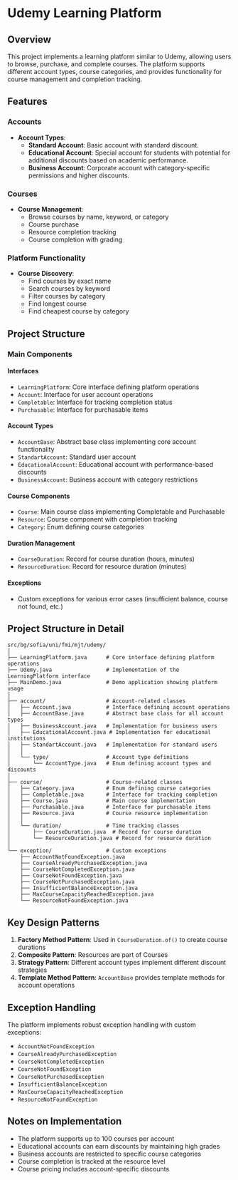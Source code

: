 # Udemy Learning Platform

## Overview
This project implements a learning platform similar to Udemy, allowing users to browse, purchase, and complete courses. The platform supports different account types, course categories, and provides functionality for course management and completion tracking.

## Features

### Accounts
- **Account Types**:
  - **Standard Account**: Basic account with standard discount.
  - **Educational Account**: Special account for students with potential for additional discounts based on academic performance.
  - **Business Account**: Corporate account with category-specific permissions and higher discounts.

### Courses
- **Course Management**:
  - Browse courses by name, keyword, or category
  - Course purchase
  - Resource completion tracking
  - Course completion with grading

### Platform Functionality
- **Course Discovery**:
  - Find courses by exact name
  - Search courses by keyword
  - Filter courses by category
  - Find longest course
  - Find cheapest course by category

## Project Structure

### Main Components

#### Interfaces
- `LearningPlatform`: Core interface defining platform operations
- `Account`: Interface for user account operations
- `Completable`: Interface for tracking completion status
- `Purchasable`: Interface for purchasable items

#### Account Types
- `AccountBase`: Abstract base class implementing core account functionality
- `StandartAccount`: Standard user account
- `EducationalAccount`: Educational account with performance-based discounts
- `BusinessAccount`: Business account with category restrictions

#### Course Components
- `Course`: Main course class implementing Completable and Purchasable
- `Resource`: Course component with completion tracking
- `Category`: Enum defining course categories

#### Duration Management
- `CourseDuration`: Record for course duration (hours, minutes)
- `ResourceDuration`: Record for resource duration (minutes)

#### Exceptions
- Custom exceptions for various error cases (insufficient balance, course not found, etc.)

## Project Structure in Detail

```
src/bg/sofia/uni/fmi/mjt/udemy/
│
├── LearningPlatform.java      # Core interface defining platform operations
├── Udemy.java                 # Implementation of the LearningPlatform interface
├── MainDemo.java              # Demo application showing platform usage
│
├── account/                   # Account-related classes
│   ├── Account.java           # Interface defining account operations
│   ├── AccountBase.java       # Abstract base class for all account types
│   ├── BusinessAccount.java   # Implementation for business users
│   ├── EducationalAccount.java # Implementation for educational institutions
│   ├── StandartAccount.java   # Implementation for standard users
│   │
│   └── type/                  # Account type definitions
│       └── AccountType.java   # Enum defining account types and discounts
│
├── course/                    # Course-related classes
│   ├── Category.java          # Enum defining course categories
│   ├── Completable.java       # Interface for tracking completion
│   ├── Course.java            # Main course implementation
│   ├── Purchasable.java       # Interface for purchasable items
│   ├── Resource.java          # Course resource implementation
│   │
│   └── duration/              # Time tracking classes
│       ├── CourseDuration.java  # Record for course duration
│       └── ResourceDuration.java # Record for resource duration
│
└── exception/                 # Custom exceptions
    ├── AccountNotFoundException.java
    ├── CourseAlreadyPurchasedException.java
    ├── CourseNotCompletedException.java
    ├── CourseNotFoundException.java
    ├── CourseNotPurchasedException.java
    ├── InsufficientBalanceException.java
    ├── MaxCourseCapacityReachedException.java
    └── ResourceNotFoundException.java
```

## Key Design Patterns

1. **Factory Method Pattern**: Used in `CourseDuration.of()` to create course durations
2. **Composite Pattern**: Resources are part of Courses
3. **Strategy Pattern**: Different account types implement different discount strategies
4. **Template Method Pattern**: `AccountBase` provides template methods for account operations

## Exception Handling

The platform implements robust exception handling with custom exceptions:
- `AccountNotFoundException`
- `CourseAlreadyPurchasedException`
- `CourseNotCompletedException`
- `CourseNotFoundException`
- `CourseNotPurchasedException`
- `InsufficientBalanceException`
- `MaxCourseCapacityReachedException`
- `ResourceNotFoundException`

## Notes on Implementation

- The platform supports up to 100 courses per account
- Educational accounts can earn discounts by maintaining high grades
- Business accounts are restricted to specific course categories
- Course completion is tracked at the resource level
- Course pricing includes account-specific discounts
